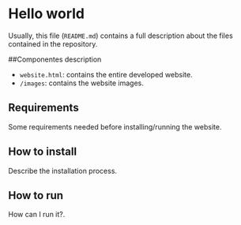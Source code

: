 # Hello world
Usually, this file (`README.md`) contains a full description about the files contained in the repository.

##Componentes description
* `website.html`: contains the entire developed website.
* `/images`: contains the website images.

## Requirements
Some requirements needed before installing/running the website.
## How to install 
Describe the installation process.
## How to run
How can I run it?.

